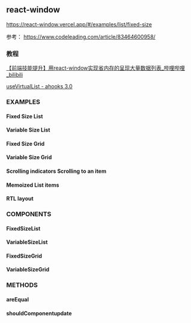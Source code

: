 ## react-window

https://react-window.vercel.app/#/examples/list/fixed-size

参考：
https://www.codeleading.com/article/83464600958/

### 教程

[【前端技能提升】用react-window实现省内存的呈现大量数据列表_哔哩哔哩_bilibili](https://www.bilibili.com/video/BV1G14y1L76U/?spm_id_from=333.788.recommend_more_video.2&vd_source=abb66f1f7d240b0556df3816424c3d88)



[useVirtualList - ahooks 3.0](https://ahooks.js.org/zh-CN/hooks/use-virtual-list/)

### EXAMPLES

#### Fixed Size List

#### Variable Size List

#### Fixed Size Grid

#### Variable Size Grid

#### Scrolling indicators Scrolling to an item 

#### Memoized List items

#### RTL layout

### COMPONENTS

#### FixedSizeList

#### VariableSizeList

#### FixedSizeGrid

#### VariableSizeGrid

### METHODS

#### areEqual

#### shouldComponentupdate